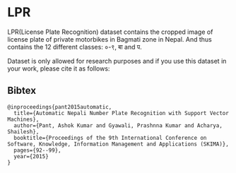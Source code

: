# LPR

LPR(License Plate Recognition) dataset contains the cropped image of license plate of private motorbikes in Bagmati zone in Nepal. And thus contains the 12 different classes: ०-९, बा and प. 

Dataset is only allowed for research purposes and if you use this dataset in your work, please cite it as follows:

## Bibtex
```
@inproceedings{pant2015automatic,
  title={Automatic Nepali Number Plate Recognition with Support Vector Machines},
  author={Pant, Ashok Kumar and Gyawali, Prashnna Kumar and Acharya, Shailesh},
  booktitle={Proceedings of the 9th International Conference on Software, Knowledge, Information Management and Applications (SKIMA)},
  pages={92--99},
  year={2015}
}
```
